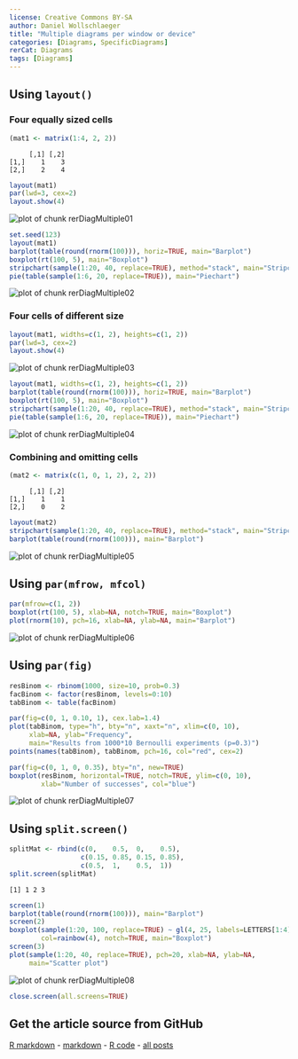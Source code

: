 ```yaml
---
license: Creative Commons BY-SA
author: Daniel Wollschlaeger
title: "Multiple diagrams per window or device"
categories: [Diagrams, SpecificDiagrams]
rerCat: Diagrams
tags: [Diagrams]
---
```





Using `layout()`
-------------------------

### Four equally sized cells
    

```r
(mat1 <- matrix(1:4, 2, 2))
```

```
     [,1] [,2]
[1,]    1    3
[2,]    2    4
```

```r
layout(mat1)
par(lwd=3, cex=2)
layout.show(4)
```

![plot of chunk rerDiagMultiple01](../content/assets/figure/rerDiagMultiple01-1.png) 


```r
set.seed(123)
layout(mat1)
barplot(table(round(rnorm(100))), horiz=TRUE, main="Barplot")
boxplot(rt(100, 5), main="Boxplot")
stripchart(sample(1:20, 40, replace=TRUE), method="stack", main="Stripchart")
pie(table(sample(1:6, 20, replace=TRUE)), main="Piechart")
```

![plot of chunk rerDiagMultiple02](../content/assets/figure/rerDiagMultiple02-1.png) 

### Four cells of different size


```r
layout(mat1, widths=c(1, 2), heights=c(1, 2))
par(lwd=3, cex=2)
layout.show(4)
```

![plot of chunk rerDiagMultiple03](../content/assets/figure/rerDiagMultiple03-1.png) 


```r
layout(mat1, widths=c(1, 2), heights=c(1, 2))
barplot(table(round(rnorm(100))), horiz=TRUE, main="Barplot")
boxplot(rt(100, 5), main="Boxplot")
stripchart(sample(1:20, 40, replace=TRUE), method="stack", main="Stripchart")
pie(table(sample(1:6, 20, replace=TRUE)), main="Piechart")
```

![plot of chunk rerDiagMultiple04](../content/assets/figure/rerDiagMultiple04-1.png) 

### Combining and omitting cells


```r
(mat2 <- matrix(c(1, 0, 1, 2), 2, 2))
```

```
     [,1] [,2]
[1,]    1    1
[2,]    0    2
```

```r
layout(mat2)
stripchart(sample(1:20, 40, replace=TRUE), method="stack", main="Stripchart")
barplot(table(round(rnorm(100))), main="Barplot")
```

![plot of chunk rerDiagMultiple05](../content/assets/figure/rerDiagMultiple05-1.png) 

Using `par(mfrow, mfcol)`
-------------------------


```r
par(mfrow=c(1, 2))
boxplot(rt(100, 5), xlab=NA, notch=TRUE, main="Boxplot")
plot(rnorm(10), pch=16, xlab=NA, ylab=NA, main="Barplot")
```

![plot of chunk rerDiagMultiple06](../content/assets/figure/rerDiagMultiple06-1.png) 

Using `par(fig)`
-------------------------


```r
resBinom <- rbinom(1000, size=10, prob=0.3)
facBinom <- factor(resBinom, levels=0:10)
tabBinom <- table(facBinom)
```


```r
par(fig=c(0, 1, 0.10, 1), cex.lab=1.4)
plot(tabBinom, type="h", bty="n", xaxt="n", xlim=c(0, 10),
     xlab=NA, ylab="Frequency",
     main="Results from 1000*10 Bernoulli experiments (p=0.3)")
points(names(tabBinom), tabBinom, pch=16, col="red", cex=2)

par(fig=c(0, 1, 0, 0.35), bty="n", new=TRUE)
boxplot(resBinom, horizontal=TRUE, notch=TRUE, ylim=c(0, 10), 
        xlab="Number of successes", col="blue")
```

![plot of chunk rerDiagMultiple07](../content/assets/figure/rerDiagMultiple07-1.png) 

Using `split.screen()`
-------------------------


```r
splitMat <- rbind(c(0,    0.5,  0,    0.5),
                  c(0.15, 0.85, 0.15, 0.85),
                  c(0.5,  1,    0.5,  1))
split.screen(splitMat)
```

```
[1] 1 2 3
```

```r
screen(1)
barplot(table(round(rnorm(100))), main="Barplot")
screen(2)
boxplot(sample(1:20, 100, replace=TRUE) ~ gl(4, 25, labels=LETTERS[1:4]),
        col=rainbow(4), notch=TRUE, main="Boxplot")
screen(3)
plot(sample(1:20, 40, replace=TRUE), pch=20, xlab=NA, ylab=NA,
     main="Scatter plot")
```

![plot of chunk rerDiagMultiple08](../content/assets/figure/rerDiagMultiple08-1.png) 

```r
close.screen(all.screens=TRUE)
```

Get the article source from GitHub
----------------------------------------------

[R markdown](https://github.com/dwoll/RExRepos/raw/master/Rmd/diagMultiple.Rmd) - [markdown](https://github.com/dwoll/RExRepos/raw/master/md/diagMultiple.md) - [R code](https://github.com/dwoll/RExRepos/raw/master/R/diagMultiple.R) - [all posts](https://github.com/dwoll/RExRepos/)
